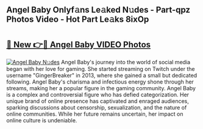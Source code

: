 ## Angel Baby Onlyf𝚊ns Le𝚊ked N𝚞des - Part-qpz Photos Video - Hot Part Le𝚊ks 8ixOp

# <h2><a href="http://ab90549.deff.icu/?id=Angel+Baby">🔗 New 👉🔴 Angel Baby VIDEO Photos</a></h2>

[![Angel Baby N𝚞des](https://i.imgur.com/rIISA9y.gif)](http://ab90549.deff.icu/?id=Angel+Baby)
Angel Baby's journey into the world of social media began with her love for gaming. She started streaming on Twitch under the username "GingerBreaker" in 2013, where she gained a small but dedicated following. Angel Baby's charisma and infectious energy shone through her streams, making her a popular figure in the gaming community. Angel Baby is a complex and controversial figure who has defied categorization. Her unique brand of online presence has captivated and enraged audiences, sparking discussions about censorship, sexualization, and the nature of online communities. While her future remains uncertain, her impact on online culture is undeniable.

